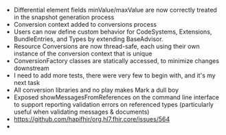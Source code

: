 * Differential element fields minValue/maxValue are now correctly treated in the snapshot generation process
* Conversion context added to conversions process
* Users can now define custom behavior for CodeSystems, Extensions, BundleEntries, and Types by extending BaseAdvisor.
* Resource Conversions are now thread-safe, each using their own instance of the conversion context that is unique
* ConversionFactory classes are statically accessed, to minimize changes downstream
* I need to add more tests, there were very few to begin with, and it's my next task
* All conversion libraries and no play makes Mark a dull boy
* Exposed showMessagesFromReferences on the command line interface to support reporting validation errors on referenced types (particularly useful when validating messages & documents)
* https://github.com/hapifhir/org.hl7.fhir.core/issues/564
* 
